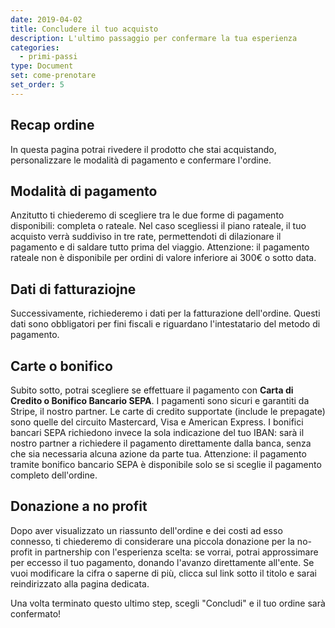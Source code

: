 ```yaml
---
date: 2019-04-02
title: Concludere il tuo acquisto
description: L'ultimo passaggio per confermare la tua esperienza
categories:
  - primi-passi
type: Document
set: come-prenotare
set_order: 5
---
```


## Recap ordine

In questa pagina potrai rivedere il prodotto che stai acquistando, personalizzare le modalità di pagamento e confermare l'ordine.

## Modalità di pagamento
Anzitutto ti chiederemo di scegliere tra le due forme di pagamento disponibili: completa o rateale. Nel caso scegliessi il piano rateale, il tuo acquisto verrà suddiviso in tre rate, permettendoti di dilazionare il pagamento e di saldare tutto prima del viaggio.
Attenzione: il pagamento rateale non è disponibile per ordini di valore inferiore ai 300€ o sotto data.

## Dati di fatturaziojne

Successivamente, richiederemo i dati per la fatturazione dell'ordine. Questi dati sono obbligatori per fini fiscali e riguardano l'intestatario del metodo di pagamento.

## Carte o bonifico

Subito sotto, potrai scegliere se effettuare il pagamento con **Carta di Credito o Bonifico Bancario SEPA**. I pagamenti sono sicuri e garantiti da Stripe, il nostro partner.
Le carte di credito supportate (include le prepagate) sono quelle del circuito Mastercard, Visa e American Express.
I bonifici bancari SEPA richiedono invece la sola indicazione del tuo IBAN: sarà il nostro partner a richiedere il pagamento direttamente dalla banca, senza che sia necessaria alcuna azione da parte tua.
Attenzione: il pagamento tramite bonifico bancario SEPA è disponibile solo se si sceglie il pagamento completo dell'ordine.

## Donazione a no profit

Dopo aver visualizzato un riassunto dell'ordine e dei costi ad esso connesso, ti chiederemo di considerare una piccola donazione per la no-profit in partnership con l'esperienza scelta: se vorrai, potrai approssimare per eccesso il tuo pagamento, donando l'avanzo direttamente all'ente. Se vuoi modificare la cifra o saperne di più, clicca sul link sotto il titolo e sarai reindirizzato alla pagina dedicata.

Una volta terminato questo ultimo step, scegli "Concludi" e il tuo ordine sarà confermato!